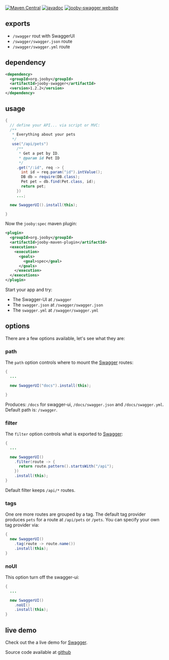 [![Maven Central](https://maven-badges.herokuapp.com/maven-central/org.jooby/jooby-swagger/badge.svg)](https://maven-badges.herokuapp.com/maven-central/org.jooby/jooby-swagger)
[![javadoc](https://javadoc.io/badge/org.jooby/jooby-swagger.svg)](https://javadoc.io/doc/org.jooby/jooby-swagger/1.2.2)
[![jooby-swagger website](https://img.shields.io/badge/jooby-swagger-brightgreen.svg)](http://jooby.org/doc/swagger)
## exports

* ```/swagger``` rout with SwaggerUI
* ```/swagger/swagger.json``` route
* ```/swagger/swagger.yml``` route

## dependency

```xml
<dependency>
  <groupId>org.jooby</groupId>
  <artifactId>jooby-swagger</artifactId>
  <version>1.2.2</version>
</dependency>
```

## usage

```java
{
  // define your API... via script or MVC:
  /**
   * Everything about your pets
   */
   use("/api/pets")
     /**
      * Get a pet by ID.
      * @param id Pet ID
      */
     .get("/:id", req -> {
       int id = req.param("id").intValue();
       DB db = require(DB.class);
       Pet pet = db.find(Pet.class, id);
       return pet;
     })
     ...;

  new SwaggerUI().install(this);

}
```

Now the ```jooby:spec``` maven plugin:

```xml
<plugin>
  <groupId>org.jooby</groupId>
  <artifactId>jooby-maven-plugin</artifactId>
  <executions>
    <execution>
      <goals>
        <goal>spec</goal>
      </goals>
    </execution>
  </executions>
</plugin>
```

Start your app and try:

* The Swagger-UI at ```/swagger```
* The ```swagger.json``` at ```/swagger/swagger.json```
* The ```swagger.yml``` at ```/swagger/swagger.yml```

## options

There are a few options available, let's see what they are:

### path

The ```path``` option controls where to mount the [Swagger](http://swagger.io) routes:

```java
{
  ...

  new SwaggerUI("docs").install(this);

}
```

Produces: ```/docs``` for swagger-ui, ```/docs/swagger.json``` and ```/docs/swagger.yml```. Default path is: ```/swagger```.

### filter

The ```filter``` option controls what is exported to [Swagger](http://swagger.io):

```java
{
  ...

  new SwaggerUI()
    .filter(route -> {
      return route.pattern().startsWith("/api");
    })
    .install(this);
}
```

Default filter keeps ```/api/*``` routes.

### tags

One ore more routes are grouped by a tag. The default tag provider produces ```pets``` for a route at ```/api/pets``` or ```/pets```. You can specify your own tag provider via:

```java
{
  new SwaggerUI()
    .tag(route -> route.name())
    .install(this);
}
```

### noUI

This option turn off the swagger-ui:

```java
{
  ...

  new SwaggerUI()
    .noUI()
    .install(this);
}
```

## live demo

Check out the a live demo for [Swagger](https://jooby-spec.herokuapp.com/swagger).

Source code available at [github](https://github.com/jooby-guides/route-spec)
